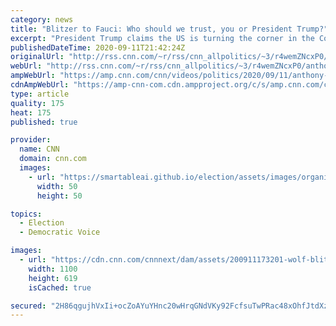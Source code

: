 ```yaml
---
category: news
title: "Blitzer to Fauci: Who should we trust, you or President Trump?"
excerpt: "President Trump claims the US is turning the corner in the Covid-19 pandemic. Dr. Anthony Fauci disagrees and implores everyone to look at the data.\n    \n"
publishedDateTime: 2020-09-11T21:42:24Z
originalUrl: "http://rss.cnn.com/~r/rss/cnn_allpolitics/~3/r4wemZNcxP0/anthony-fauci-trump-covid-19-turn-corner-tsr-vpx.cnn"
webUrl: "http://rss.cnn.com/~r/rss/cnn_allpolitics/~3/r4wemZNcxP0/anthony-fauci-trump-covid-19-turn-corner-tsr-vpx.cnn"
ampWebUrl: "https://amp.cnn.com/cnn/videos/politics/2020/09/11/anthony-fauci-trump-covid-19-turn-corner-tsr-vpx.cnn"
cdnAmpWebUrl: "https://amp-cnn-com.cdn.ampproject.org/c/s/amp.cnn.com/cnn/videos/politics/2020/09/11/anthony-fauci-trump-covid-19-turn-corner-tsr-vpx.cnn"
type: article
quality: 175
heat: 175
published: true

provider:
  name: CNN
  domain: cnn.com
  images:
    - url: "https://smartableai.github.io/election/assets/images/organizations/cnn.com-50x50.jpg"
      width: 50
      height: 50

topics:
  - Election
  - Democratic Voice

images:
  - url: "https://cdn.cnn.com/cnnnext/dam/assets/200911173201-wolf-blitzer-anthony-fauci-split-super-tease.jpg"
    width: 1100
    height: 619
    isCached: true

secured: "2H86qgujhVxIi+ocZoAYuYHnc20wHrqGNdVKy92FcfsuTwPRac48xOhfJtdXzNFOP2CFcgmc3+Fd99T9nF3lgB0bkl5IVP3A2VCcIk3MhtiLhVWJ3z1RTF+Jsw8RchXyIvp8dnEWrsCzIMQhGgc/qmjjQ/7UoGRtPY0RJX1+4IHWTvxVOyzPk7hanbYjkmNl6ha6tZ/IFZGFH30f1vpzIng9OLI+NSSFsipDa0YIIUNvAgA0ylr7eki/IeyYx1l3pvY5DOHaN0z4f0i494GmCwC7Uv4Ddqui+YyJNqRHPgBBqs4FHLL+Dh5Qy5PFKoRxOnb9iBxSiFQLDXFZWW6kyUzSpUqpD+xSrpJ+wr3gvUI=;lJZ6Rc17CItIobexEPCbyQ=="
---
```


